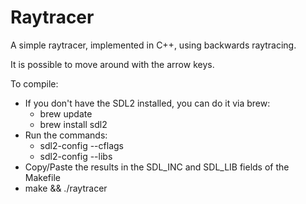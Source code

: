 # Raytracer

A simple raytracer, implemented in C++, using backwards raytracing.

It is possible to move around with the arrow keys.

To compile:
- If you don't have the SDL2 installed, you can do it via brew:
	- brew update
	- brew install sdl2
- Run the commands: 
	- sdl2-config --cflags
	- sdl2-config --libs
- Copy/Paste the results in the SDL_INC and SDL_LIB fields of the Makefile
- make && ./raytracer
